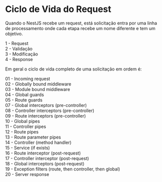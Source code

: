 # Ciclo de Vida do Request

Quando o NestJS recebe um request, está solicitação entra por uma linha de processamento onde cada etapa recebe um nome diferente e tem um objetivo.

1 - Request  
2 - Validação  
3 - Modificação  
4 - Response  

Em geral o ciclo de vida completo de uma solicitação em ordem é:

01 - Incoming request  
02 - Globally bound middleware  
03 - Module bound middleware  
04 - Global guards  
05 - Route guards  
07 - Global interceptors (pre-controller)  
08 - Controller interceptors (pre-controller)  
09 - Route interceptors (pre-controller)  
10 - Global pipes  
11 - Controller pipes  
12 - Route pipes  
13 - Route parameter pipes  
14 - Controller (method handler)  
15 - Service (if exists)  
16 - Route interceptor (post-request)  
17 - Controller interceptor (post-request)  
18 - Global interceptors (post-request)  
19 - Exception filters (route, then controller, then global)  
20 - Server response  
